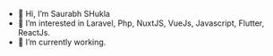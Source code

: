 - 👋 Hi, I’m Saurabh SHukla
- 👀 I’m interested in Laravel, Php, NuxtJS, VueJs, Javascript, Flutter, ReactJs.
- 🌱 I’m currently working.

<!---
ProgrammerSaurabh/ProgrammerSaurabh is a ✨ special ✨ repository because its `README.md` (this file) appears on your GitHub profile.
You can click the Preview link to take a look at your changes.
--->
